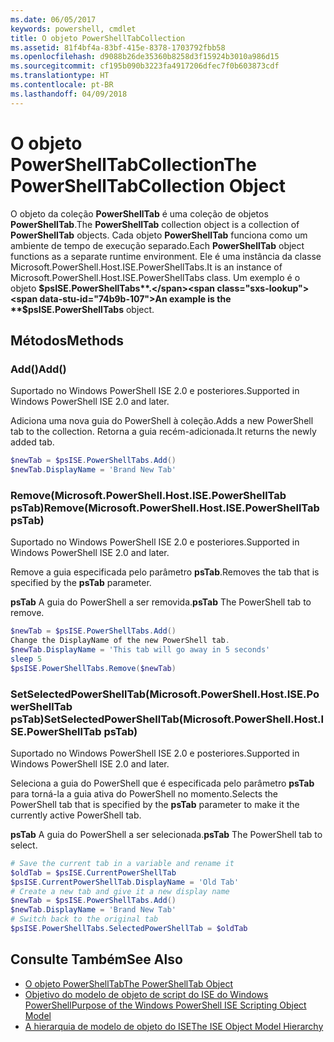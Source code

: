 ```yaml
---
ms.date: 06/05/2017
keywords: powershell, cmdlet
title: O objeto PowerShellTabCollection
ms.assetid: 81f4bf4a-83bf-415e-8378-1703792fbb58
ms.openlocfilehash: d9088b26de35360b8258d3f15924b3010a986d15
ms.sourcegitcommit: cf195b090b3223fa4917206dfec7f0b603873cdf
ms.translationtype: HT
ms.contentlocale: pt-BR
ms.lasthandoff: 04/09/2018
---
```

# <a name="the-powershelltabcollection-object"></a><span data-ttu-id="74b9b-103">O objeto PowerShellTabCollection</span><span class="sxs-lookup"><span data-stu-id="74b9b-103">The PowerShellTabCollection Object</span></span>

<span data-ttu-id="74b9b-104">O objeto da coleção **PowerShellTab** é uma coleção de objetos **PowerShellTab**.</span><span class="sxs-lookup"><span data-stu-id="74b9b-104">The **PowerShellTab** collection object is a collection of **PowerShellTab** objects.</span></span> <span data-ttu-id="74b9b-105">Cada objeto **PowerShellTab** funciona como um ambiente de tempo de execução separado.</span><span class="sxs-lookup"><span data-stu-id="74b9b-105">Each **PowerShellTab** object functions as a separate runtime environment.</span></span> <span data-ttu-id="74b9b-106">Ele é uma instância da classe Microsoft.PowerShell.Host.ISE.PowerShellTabs.</span><span class="sxs-lookup"><span data-stu-id="74b9b-106">It is an instance of Microsoft.PowerShell.Host.ISE.PowerShellTabs class.</span></span> <span data-ttu-id="74b9b-107">Um exemplo é o objeto **$psISE.PowerShellTabs**.</span><span class="sxs-lookup"><span data-stu-id="74b9b-107">An example is the **$psISE.PowerShellTabs** object.</span></span>

## <a name="methods"></a><span data-ttu-id="74b9b-108">Métodos</span><span class="sxs-lookup"><span data-stu-id="74b9b-108">Methods</span></span>

### <a name="add"></a><span data-ttu-id="74b9b-109">Add\(\)</span><span class="sxs-lookup"><span data-stu-id="74b9b-109">Add\(\)</span></span>

<span data-ttu-id="74b9b-110">Suportado no Windows PowerShell ISE 2.0 e posteriores.</span><span class="sxs-lookup"><span data-stu-id="74b9b-110">Supported in Windows PowerShell ISE 2.0 and later.</span></span>

<span data-ttu-id="74b9b-111">Adiciona uma nova guia do PowerShell à coleção.</span><span class="sxs-lookup"><span data-stu-id="74b9b-111">Adds a new PowerShell tab to the collection.</span></span> <span data-ttu-id="74b9b-112">Retorna a guia recém-adicionada.</span><span class="sxs-lookup"><span data-stu-id="74b9b-112">It returns the newly added tab.</span></span>

```powershell
$newTab = $psISE.PowerShellTabs.Add()
$newTab.DisplayName = 'Brand New Tab'
```

### <a name="removemicrosoftpowershellhostisepowershelltab-pstab"></a><span data-ttu-id="74b9b-113">Remove\(Microsoft.PowerShell.Host.ISE.PowerShellTab psTab\)</span><span class="sxs-lookup"><span data-stu-id="74b9b-113">Remove\(Microsoft.PowerShell.Host.ISE.PowerShellTab psTab\)</span></span>

<span data-ttu-id="74b9b-114">Suportado no Windows PowerShell ISE 2.0 e posteriores.</span><span class="sxs-lookup"><span data-stu-id="74b9b-114">Supported in Windows PowerShell ISE 2.0 and later.</span></span>

<span data-ttu-id="74b9b-115">Remove a guia especificada pelo parâmetro **psTab**.</span><span class="sxs-lookup"><span data-stu-id="74b9b-115">Removes the tab that is specified by the **psTab** parameter.</span></span>

<span data-ttu-id="74b9b-116">**psTab** A guia do PowerShell a ser removida.</span><span class="sxs-lookup"><span data-stu-id="74b9b-116">**psTab** The PowerShell tab to remove.</span></span>

```powershell
$newTab = $psISE.PowerShellTabs.Add()
Change the DisplayName of the new PowerShell tab.
$newTab.DisplayName = 'This tab will go away in 5 seconds'
sleep 5
$psISE.PowerShellTabs.Remove($newTab)
```

### <a name="setselectedpowershelltabmicrosoftpowershellhostisepowershelltab-pstab"></a><span data-ttu-id="74b9b-117">SetSelectedPowerShellTab\(Microsoft.PowerShell.Host.ISE.PowerShellTab psTab\)</span><span class="sxs-lookup"><span data-stu-id="74b9b-117">SetSelectedPowerShellTab\(Microsoft.PowerShell.Host.ISE.PowerShellTab psTab\)</span></span>

<span data-ttu-id="74b9b-118">Suportado no Windows PowerShell ISE 2.0 e posteriores.</span><span class="sxs-lookup"><span data-stu-id="74b9b-118">Supported in Windows PowerShell ISE 2.0 and later.</span></span>

<span data-ttu-id="74b9b-119">Seleciona a guia do PowerShell que é especificada pelo parâmetro **psTab** para torná-la a guia ativa do PowerShell no momento.</span><span class="sxs-lookup"><span data-stu-id="74b9b-119">Selects the PowerShell tab that is specified by the **psTab** parameter to make it the currently active PowerShell tab.</span></span>

<span data-ttu-id="74b9b-120">**psTab** A guia do PowerShell a ser selecionada.</span><span class="sxs-lookup"><span data-stu-id="74b9b-120">**psTab** The PowerShell tab to select.</span></span>

```powershell
# Save the current tab in a variable and rename it
$oldTab = $psISE.CurrentPowerShellTab
$psISE.CurrentPowerShellTab.DisplayName = 'Old Tab'
# Create a new tab and give it a new display name
$newTab = $psISE.PowerShellTabs.Add()
$newTab.DisplayName = 'Brand New Tab'
# Switch back to the original tab
$psISE.PowerShellTabs.SelectedPowerShellTab = $oldTab
```

## <a name="see-also"></a><span data-ttu-id="74b9b-121">Consulte Também</span><span class="sxs-lookup"><span data-stu-id="74b9b-121">See Also</span></span>

- [<span data-ttu-id="74b9b-122">O objeto PowerShellTab</span><span class="sxs-lookup"><span data-stu-id="74b9b-122">The PowerShellTab Object</span></span>](The-PowerShellTab-Object.md)
- [<span data-ttu-id="74b9b-123">Objetivo do modelo de objeto de script do ISE do Windows PowerShell</span><span class="sxs-lookup"><span data-stu-id="74b9b-123">Purpose of the Windows PowerShell ISE Scripting Object Model</span></span>](Purpose-of-the-Windows-PowerShell-ISE-Scripting-Object-Model.md)
- [<span data-ttu-id="74b9b-124">A hierarquia de modelo de objeto do ISE</span><span class="sxs-lookup"><span data-stu-id="74b9b-124">The ISE Object Model Hierarchy</span></span>](The-ISE-Object-Model-Hierarchy.md)